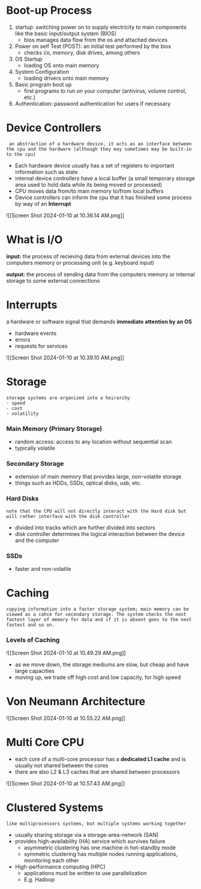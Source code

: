 # Boot-up Process 
1. startup: switching power on to supply electricity to main components like the basic input/output system (BIOS)
	- bios manages data flow from the os and attached devices 
2. Power on self Test (POST): an initial test performed by the bios
	- checks i/o, memory, disk drives, among others 
3. OS Startup 
	- loading OS onto main memory 
4. System Configuration
	- loading drivers onto main memory 
5. Basic program boot up 
	- first programs to run on your computer (antivirus, volume control, etc.)
6. Authentication: password authentication for users if necessary 

# Device Controllers 
	 an abstraction of a hardware device, it acts as an interface between the cpu and the hardware (although they may sometimes may be built-in to the cpu)

 - Each hardware device usually has a set of registers to important information such as state
 - internal device controllers have a local buffer (a small temporary storage area used to hold data while its being moved or processed) 
- CPU moves data from/to main memory to/from local buffers 
- Device controllers can inform the cpu that it has finished some process by way of an **Interrupt**

![[Screen Shot 2024-01-10 at 10.36.14 AM.png]]

# What is I/O

**input:** the process of recieving data from external devices into the computers memory or processing unit (e.g. keyboard input)

**output:** the process of sending data from the computers memory or internal storage to some external connections 


# Interrupts 
a hardware or software signal that demands **immediate attention by an OS**
- hardware events
- errors
- requests for services

![[Screen Shot 2024-01-10 at 10.39.10 AM.png]]

# Storage 
	storage systems are organized into a heirarchy 
	- speed
	- cost
	- volatility
### Main Memory (Primary Storage)
- random access: access to any location without sequential scan 
- typically volatile 
### Secondary Storage 
- extension of main memory that provides large, non-volatile storage 
- things such as HDDs, SSDs, optical disks, usb, etc. 
### Hard Disks 
	note that the CPU will not directly interact with the Hard disk but will rather interface with the disk controller 
- divided into tracks which are further divided into sectors 
- disk controller determines the logical interaction between the device and the computer
### SSDs
- faster and non-volatile 


# Caching 
	copying information into a faster storage system; main memory can be viewed as a cahce for secondary storage. The system checks the next fastest layer of memory for data and if it is absent goes to the next fastest and so on.
### Levels of Caching 

![[Screen Shot 2024-01-10 at 10.49.29 AM.png]]
- as we move down, the storage mediums are slow, but cheap and have large capacities
- moving up, we trade off high cost and low capacity, for high speed 

# Von Neumann Architecture
![[Screen Shot 2024-01-10 at 10.55.22 AM.png]]

# Multi Core CPU

- each core of a multi-core processor has a **dedicated L1 cache** and is usually not shared between the cores
-  there are also L2 & L3 caches that are shared between processors 

![[Screen Shot 2024-01-10 at 10.57.43 AM.png]]
# Clustered Systems
	like multiprocessors systems, but multiple systems working together
- usually sharing storage via a storage-area-network (SAN)
- provides high-availability (HA) service which survives failure 
	- asymmetric clustering has one machine in hot-standby mode
	- symmetric clustering has multiple nodes running applications, monitoring each other 
- High-performance computing (HPC)
	- applications must be written to use parallelization 
	- E.g. Hadoop 